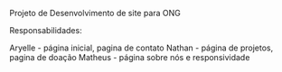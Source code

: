 Projeto de Desenvolvimento de site para ONG

Responsabilidades:

Aryelle - página inicial, pagina de contato
Nathan - página de projetos, pagina de doação
Matheus - página sobre nós e responsividade
